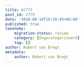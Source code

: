 ```yaml
---
title: #2779
post_id: 2779
date: '2018-08-14T10:50:45+00:00'
published: true
taxonomy:
    migration-status: review
    category: [Ongecategoriseerd]
    tag: []
author: Robert van Bregt
metadata:
    author: Robert van Bregt
---
```

